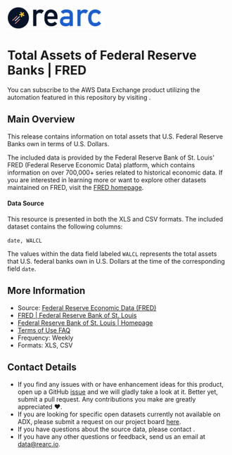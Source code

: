 <a href="https://www.rearc.io/data/">
    <img src="./rearc_logo_rgb.png" alt="Rearc Logo" title="Rearc Logo" height="52" />
</a>

Total Assets of Federal Reserve Banks | FRED
=========================

You can subscribe to the AWS Data Exchange product utilizing the automation featured in this repository by visiting [](). 

## Main Overview

This release contains information on total assets that U.S. Federal Reserve Banks own in terms of U.S. Dollars.

The included data is provided by the Federal Reserve Bank of St. Louis' FRED (Federal Reserve Economic Data) platform, which contains information on over 700,000+ series related to historical economic data. If you are interested in learning more or want to explore other datasets maintained on FRED, visit the [FRED homepage](https://fred.stlouisfed.org/).


#### Data Source
This resource is presented in both the XLS and CSV formats. The included dataset contains the following columns:

`date, WALCL`

The values within the data field labeled `WALCL` represents the total assets that U.S. federal banks own in U.S. Dollars at the time of the corresponding field `date`.

## More Information
- Source: [Federal Reserve Economic Data (FRED)](https://fred.stlouisfed.org/series/WALCL)
- [FRED | Federal Reserve Bank of St. Louis](https://fred.stlouisfed.org/)
- [Federal Reserve Bank of St. Louis | Homepage](https://www.stlouisfed.org/)
- [Terms of Use FAQ](https://fred.stlouisfed.org/legal/)
- Frequency: Weekly
- Formats: XLS, CSV

## Contact Details
- If you find any issues with or have enhancement ideas for this product, open up a GitHub [issue](https://github.com/rearc-data/fred-total-assets/issues) and we will gladly take a look at it. Better yet, submit a pull request. Any contributions you make are greatly appreciated :heart:.
- If you are looking for specific open datasets currently not available on ADX, please submit a request on our project board [here](https://github.com/rearc-data/covid-datasets-aws-data-exchange/projects/1).
- If you have questions about the source data, please contact .
- If you have any other questions or feedback, send us an email at data@rearc.io.
